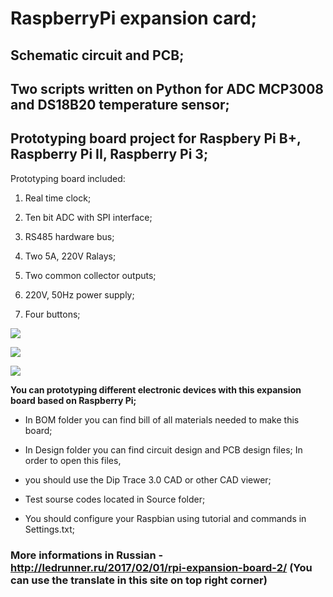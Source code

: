 # RaspberryPi expansion card;
## Schematic circuit and PCB;
## Two scripts written on Python for ADC MCP3008 and DS18B20 temperature sensor;
## Prototyping board project for Raspbery Pi B+, Raspberry Pi II, Raspberry Pi 3;

Prototyping board included:

1. Real time clock;

2. Ten bit ADC with SPI interface;

3. RS485 hardware bus;

4. Two 5A, 220V Ralays;

5. Two common collector outputs;

6. 220V, 50Hz power supply;

7. Four buttons;

<a target="_blank" href="http://radikal.ru"><img src="http://s05.radikal.ru/i178/1701/48/89544d1e9b28.jpg" /></a>

<a target="_blank" href="http://radikal.ru"><img src="http://i079.radikal.ru/1701/f4/ab684faeb321.png" /></a>

<a target="_blank" href="http://radikal.ru"><img src="http://s020.radikal.ru/i720/1701/12/f541ff5f29af.png" /></a>

<b> You can prototyping different electronic devices with this expansion board based on Raspberry Pi; </b>

* In BOM folder you can find bill of all materials needed to make this board;

* In Design folder you can find circuit design and PCB design files; In order to open this files, 
* you should use the Dip Trace 3.0 CAD or other CAD viewer;

* Test sourse codes located in Source folder;

* You should configure your Raspbian using tutorial and commands in Settings.txt;

### More informations in Russian - http://ledrunner.ru/2017/02/01/rpi-expansion-board-2/ (You can use the translate in this site on top right corner)
